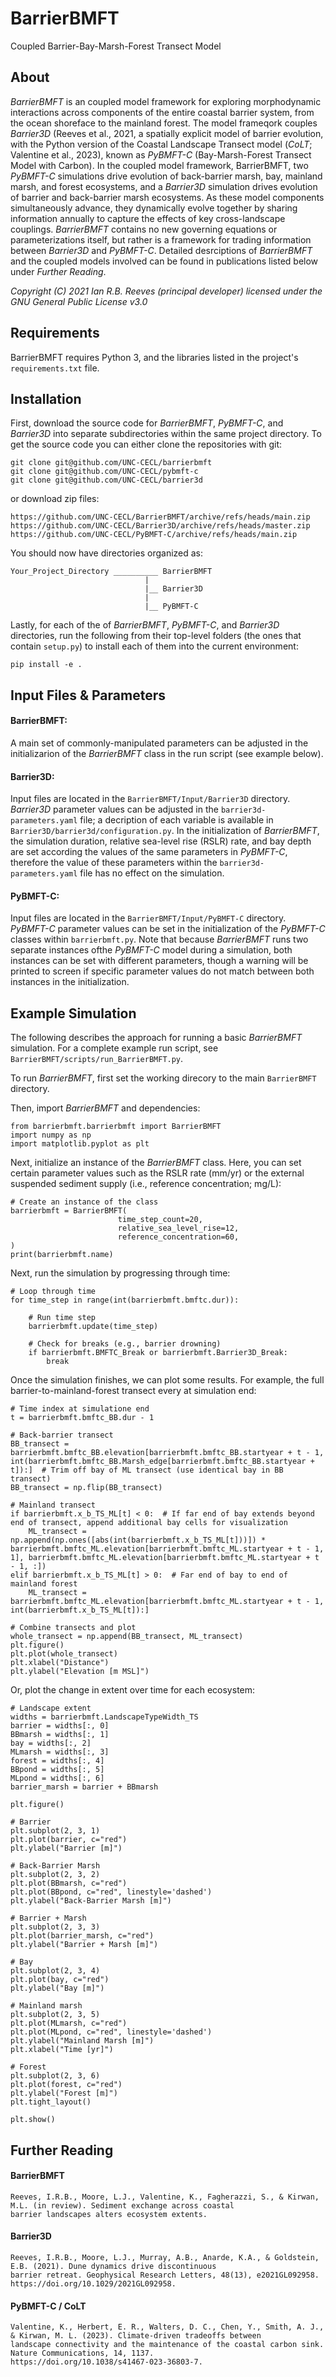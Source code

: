 # BarrierBMFT
Coupled Barrier-Bay-Marsh-Forest Transect Model


## About
*BarrierBMFT* is an coupled model framework for exploring morphodynamic interactions across components of the entire
coastal barrier system, from the ocean shoreface to the mainland forest. The model frameqork couples *Barrier3D* (Reeves 
et al., 2021, a spatially explicit model of barrier evolution, with the Python version of the Coastal Landscape Transect 
model (*CoLT*; Valentine et al., 2023), known as *PyBMFT-C* (Bay-Marsh-Forest Transect Model with Carbon). In the coupled 
model framework, BarrierBMFT, two *PyBMFT-C* simulations drive evolution of back-barrier marsh, bay, mainland marsh, and 
forest ecosystems, and a *Barrier3D* simulation drives evolution of barrier and back-barrier marsh ecosystems. As these model
components simultaneously advance, they dynamically evolve together by sharing information annually to capture the effects 
of key cross-landscape couplings. *BarrierBMFT* contains no new governing equations or parameterizations itself, but rather is 
a framework for trading information between *Barrier3D* and *PyBMFT-C*. Detailed desrciptions of *BarrierBMFT* and the
coupled models involved can be found in publications listed below under *Further Reading*.

_Copyright (C) 2021 Ian R.B. Reeves (principal developer) licensed under the GNU General Public License v3.0_

## Requirements
BarrierBMFT requires Python 3, and the libraries listed in the project's `requirements.txt` file.

## Installation

First, download the source code for *BarrierBMFT*, *PyBMFT-C*, and *Barrier3D* into separate subdirectories within the 
same project directory. To get the source code you can either clone the repositories with git:

    git clone git@github.com/UNC-CECL/barrierbmft
    git clone git@github.com/UNC-CECL/pybmft-c
    git clone git@github.com/UNC-CECL/barrier3d

or download zip files:

    https://github.com/UNC-CECL/BarrierBMFT/archive/refs/heads/main.zip
    https://github.com/UNC-CECL/Barrier3D/archive/refs/heads/master.zip
    https://github.com/UNC-CECL/PyBMFT-C/archive/refs/heads/main.zip

You should now have directories organized as:

    Your_Project_Directory __________ BarrierBMFT
                                  |
                                  |__ Barrier3D
                                  |
                                  |__ PyBMFT-C

Lastly, for each of the of *BarrierBMFT*, *PyBMFT-C*, and *Barrier3D* directories, run the following from their top-level folders 
(the ones that contain `setup.py`) to install each of them into the current environment:

    pip install -e .

## Input Files & Parameters

#### BarrierBMFT:
A main set of commonly-manipulated parameters can be adjusted in the initializarion of the *BarrierBMFT* class in
the run script (see example below).

#### Barrier3D:
Input files are located in the `BarrierBMFT/Input/Barrier3D` directory. *Barrier3D* parameter values can be
adjusted in the `barrier3d-parameters.yaml` file; a decription of each variable is available in 
`Barrier3D/barrier3d/configuration.py`. In the initialization of *BarrierBMFT*, the simulation duration,
relative sea-level rise (RSLR) rate, and bay depth are set according the values of the same parameters in *PyBMFT-C*,
therefore the value of these parameters within the `barrier3d-parameters.yaml` file has no effect on the simulation.

#### PyBMFT-C:
Input files are located in the `BarrierBMFT/Input/PyBMFT-C` directory. *PyBMFT-C* parameter values can be set
in the initialization of the *PyBMFT-C* classes within `barrierbmft.py`. Note that because *BarrierBMFT* runs two separate
instances ofthe *PyBMFT-C* model during a simulation, both instances can be set with different parameters, though a warning
will be printed to screen if specific parameter values do not match between both instances in the initialization.

## Example Simulation

The following describes the approach for running a basic *BarrierBMFT* simulation. For a complete example run 
script, see `BarrierBMFT/scripts/run_BarrierBMFT.py`. 

To run *BarrierBMFT*, first set the working direcory to the main `BarrierBMFT` directory.

Then, import *BarrierBMFT* and dependencies:
    
    from barrierbmft.barrierbmft import BarrierBMFT
    import numpy as np
    import matplotlib.pyplot as plt

Next, initialize an instance of the *BarrierBMFT* class. Here, you can set certain parameter values such as the RSLR 
rate (mm/yr) or the external suspended sediment supply (i.e., reference concentration; mg/L):

    # Create an instance of the class
    barrierbmft = BarrierBMFT(
                            time_step_count=20, 
                            relative_sea_level_rise=12, 
                            reference_concentration=60,
    )
    print(barrierbmft.name)

Next, run the simulation by progressing through time:

    # Loop through time
    for time_step in range(int(barrierbmft.bmftc.dur)):

        # Run time step
        barrierbmft.update(time_step)
    
        # Check for breaks (e.g., barrier drowning)
        if barrierbmft.BMFTC_Break or barrierbmft.Barrier3D_Break:
            break

Once the simulation finishes, we can plot some results. For example, the full barrier-to-mainland-forest transect every
at simulation end:

    # Time index at simulatione end
    t = barrierbmft.bmftc_BB.dur - 1
    
    # Back-barrier transect
    BB_transect = barrierbmft.bmftc_BB.elevation[barrierbmft.bmftc_BB.startyear + t - 1, int(barrierbmft.bmftc_BB.Marsh_edge[barrierbmft.bmftc_BB.startyear + t]):]  # Trim off bay of ML transect (use identical bay in BB transect)
    BB_transect = np.flip(BB_transect)
    
    # Mainland transect
    if barrierbmft.x_b_TS_ML[t] < 0:  # If far end of bay extends beyond end of transect, append additional bay cells for visualization
        ML_transect = np.append(np.ones([abs(int(barrierbmft.x_b_TS_ML[t]))]) * barrierbmft.bmftc_ML.elevation[barrierbmft.bmftc_ML.startyear + t - 1, 1], barrierbmft.bmftc_ML.elevation[barrierbmft.bmftc_ML.startyear + t - 1, :])
    elif barrierbmft.x_b_TS_ML[t] > 0:  # Far end of bay to end of mainland forest
        ML_transect = barrierbmft.bmftc_ML.elevation[barrierbmft.bmftc_ML.startyear + t - 1, int(barrierbmft.x_b_TS_ML[t]):]

    # Combine transects and plot
    whole_transect = np.append(BB_transect, ML_transect)
    plt.figure()
    plt.plot(whole_transect)
    plt.xlabel("Distance")
    plt.ylabel("Elevation [m MSL]")

Or, plot the change in extent over time for each ecosystem:

    # Landscape extent
    widths = barrierbmft.LandscapeTypeWidth_TS
    barrier = widths[:, 0]
    BBmarsh = widths[:, 1]
    bay = widths[:, 2]
    MLmarsh = widths[:, 3]
    forest = widths[:, 4]
    BBpond = widths[:, 5]
    MLpond = widths[:, 6]
    barrier_marsh = barrier + BBmarsh

    plt.figure()
    
    # Barrier
    plt.subplot(2, 3, 1)
    plt.plot(barrier, c="red")
    plt.ylabel("Barrier [m]")
    
    # Back-Barrier Marsh
    plt.subplot(2, 3, 2)
    plt.plot(BBmarsh, c="red")
    plt.plot(BBpond, c="red", linestyle='dashed')
    plt.ylabel("Back-Barrier Marsh [m]")
    
    # Barrier + Marsh
    plt.subplot(2, 3, 3)
    plt.plot(barrier_marsh, c="red")
    plt.ylabel("Barrier + Marsh [m]")
    
    # Bay
    plt.subplot(2, 3, 4)
    plt.plot(bay, c="red")
    plt.ylabel("Bay [m]")
    
    # Mainland marsh
    plt.subplot(2, 3, 5)
    plt.plot(MLmarsh, c="red")
    plt.plot(MLpond, c="red", linestyle='dashed')
    plt.ylabel("Mainland Marsh [m]")
    plt.xlabel("Time [yr]")
    
    # Forest
    plt.subplot(2, 3, 6)
    plt.plot(forest, c="red")
    plt.ylabel("Forest [m]")
    plt.tight_layout()

    plt.show()

## Further Reading

#### BarrierBMFT
    Reeves, I.R.B., Moore, L.J., Valentine, K., Fagherazzi, S., & Kirwan, M.L. (in review). Sediment exchange across coastal 
    barrier landscapes alters ecosystem extents.
#### Barrier3D
    Reeves, I.R.B., Moore, L.J., Murray, A.B., Anarde, K.A., & Goldstein, E.B. (2021). Dune dynamics drive discontinuous 
    barrier retreat. Geophysical Research Letters, 48(13), e2021GL092958. https://doi.org/10.1029/2021GL092958.
#### PyBMFT-C / CoLT
    Valentine, K., Herbert, E. R., Walters, D. C., Chen, Y., Smith, A. J., & Kirwan, M. L. (2023). Climate-driven tradeoffs between 
    landscape connectivity and the maintenance of the coastal carbon sink. Nature Communications, 14, 1137. 
    https://doi.org/10.1038/s41467-023-36803-7.
